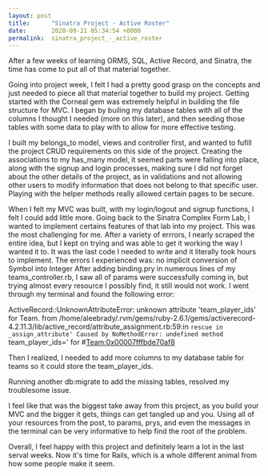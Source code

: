 ```yaml
---
layout: post
title:      "Sinatra Project - Active Roster"
date:       2020-09-21 05:34:54 +0000
permalink:  sinatra_project_-_active_roster
---
```



After a few weeks of learning ORMS, SQL, Active Record, and Sinatra, the time has come to put all of that material together. 

Going into project week, I felt I had a pretty good grasp on the concepts and just needed to piece all that material together to build my project. Getting started with the Corneal gem was extremely helpful in building the file structure for MVC. I began by builing my database tables with all of the columns I thought I needed (more on this later), and then seeding those tables with some data to play with to allow for more effective testing. 

I built my belongs_to model, views and controller  first, and wanted to fufill the project CRUD requirements on this side of the project. Creating the associations to my has_many model, it seemed parts were falling into place, along with the signup and login processes, making sure I did not forget about the other details of the project, as in validations and not allowing other users to modify information that does not belong to that specific user. Playing with the helper methods really allowed certain pages to be secure. 

When I felt my MVC was built, with my login/logout and signup functions, I felt I could add little more. Going back to the Sinatra Complex Form Lab, I wanted to implement certains features of that lab into my project. This was the most challenging for me. After a variety of errrors, I nearly scraped the entire idea, but I kept on trying and was able to get it working the way I wanted it to. It was the last code I needed to write and it literally took hours to implement. The errors I experienced was: no implicit conversion of Symbol into Integer
After adding binding.pry in numerous lines of my teams_controller.rb, I saw all of params were successfully coming in, but trying almost every resource I possibly find, it still would not work. I went through my terminal and found the following error:

ActiveRecord::UnknownAttributeError: unknown attribute 'team_player_ids' for Team.
from /home/aleebrady/.rvm/gems/ruby-2.6.1/gems/activerecord-4.2.11.3/lib/active_record/attribute_assignment.rb:59:in `rescue in _assign_attribute'
Caused by NoMethodError: undefined method `team_player_ids=' for #<Team:0x00007fffbde70af8>

Then I realized, I needed to add more columns to my database table for teams so it could store the team_player_ids. 

Running another db:migrate to add the missing tables, resolved my troublesome issue. 

I feel like that was the biggest take away from this project, as you build your MVC and the bigger it gets, things can get tangled up and you. Using all of your resources from the post, to params, prys, and even the messages in the terminal can be very informative to help find the root of the problem.

Overall, I feel happy with this project and definitely learn a lot in the last serval weeks. Now it's time for Rails, which is a whole different animal from how some people make it seem. 

